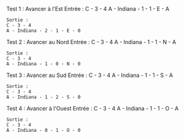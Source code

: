 Test 1 : Avancer à l'Est
    Entrée :
    C - 3 - 4
    A - Indiana - 1 - 1 - E - A

    Sortie :
    C - 3 - 4
    A - Indiana - 2 - 1 - E - 0

Test 2 : Avancer au Nord
    Entrée :
    C - 3 - 4
    A - Indiana - 1 - 1 - N - A

    Sortie :
    C - 3 - 4
    A - Indiana - 1 - 0 - N - 0

Test 3 : Avancer au Sud
    Entrée :
    C - 3 - 4
    A - Indiana - 1 - 1 - S - A

    Sortie :
    C - 3 - 4
    A - Indiana - 1 - 2 - S - 0

Test 4 : Avancer à l'Ouest
    Entrée :
    C - 3 - 4
    A - Indiana - 1 - 1 - O - A

    Sortie :
    C - 3 - 4
    A - Indiana - 0 - 1 - O - 0